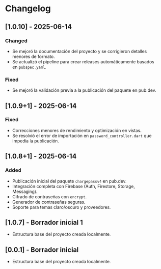 # Changelog

## [1.0.10] - 2025-06-14
### Changed
- Se mejoró la documentación del proyecto y se corrigieron detalles menores de formato.
- Se actualizó el pipeline para crear releases automáticamente basados en `pubspec.yaml`.

### Fixed
- Se mejoró la validación previa a la publicación del paquete en pub.dev.

## [1.0.9+1] - 2025-06-14
### Fixed
- Correcciones menores de rendimiento y optimización en vistas.
- Se resolvió el error de importación en `password_controller.dart` que impedía la publicación.

## [1.0.8+1] - 2025-06-14
### Added
- Publicación inicial del paquete `chargepassv4` en pub.dev.
- Integración completa con Firebase (Auth, Firestore, Storage, Messaging).
- Cifrado de contraseñas con `encrypt`.
- Generador de contraseñas seguras.
- Soporte para temas claro/oscuro y proveedores.

## [1.0.7] - Borrador inicial 1
- Estructura base del proyecto creada localmente.

## [0.0.1] - Borrador inicial
- Estructura base del proyecto creada localmente.
